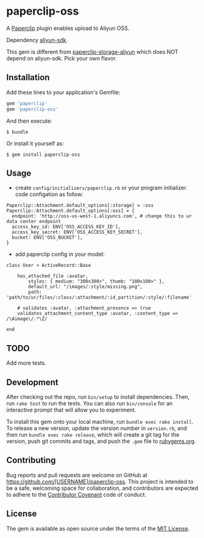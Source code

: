 # paperclip-oss

A [Paperclip](https://github.com/thoughtbot/paperclip) plugin enables upload to Aliyun OSS.

Dependency [aliyun-sdk](https://github.com/aliyun/aliyun-oss-ruby-sdk).

This gem is different from [paperclip-storage-aliyun](https://github.com/Martin91/paperclip-storage-aliyun) which does NOT depend on aliyun-sdk. Pick your own flavor.

## Installation

Add these lines to your application's Gemfile:

```ruby
gem 'paperclip'
gem 'paperclip-oss'
```

And then execute:

    $ bundle

Or install it yourself as:

    $ gem install paperclip-oss

## Usage

* create `config/initializers/paperclip.rb` or your program initializer. code configation as follow:

```
Paperclip::Attachment.default_options[:storage] = :oss
Paperclip::Attachment.default_options[:oss] = {
  endpoint: 'http://oss-us-west-1.aliyuncs.com', # change this to ur data center endpoint
  access_key_id: ENV['OSS_ACCESS_KEY_ID'],
  access_key_secret: ENV['OSS_ACCESS_KEY_SECRET'],
  bucket: ENV['OSS_BUCKET'],
}
```

* add paperclip config in your model:

```
class User < ActiveRecord::Base

    has_attached_file :avatar,
        styles: { medium: "300x300>", thumb: "100x100>" },
        default_url: "/images/:style/missing.png",
        path: 'path/to/ur/files/:class/:attachment/:id_partition/:style/:filename'

    # validates :avatar, :attachment_presence => true
    validates_attachment_content_type :avatar, :content_type => /\Aimage\/.*\Z/

end
```
## TODO
Add more tests.

## Development

After checking out the repo, run `bin/setup` to install dependencies. Then, run `rake test` to run the tests. You can also run `bin/console` for an interactive prompt that will allow you to experiment.

To install this gem onto your local machine, run `bundle exec rake install`. To release a new version, update the version number in `version.rb`, and then run `bundle exec rake release`, which will create a git tag for the version, push git commits and tags, and push the `.gem` file to [rubygems.org](https://rubygems.org).

## Contributing

Bug reports and pull requests are welcome on GitHub at https://github.com/[USERNAME]/paperclip-oss. This project is intended to be a safe, welcoming space for collaboration, and contributors are expected to adhere to the [Contributor Covenant](http://contributor-covenant.org) code of conduct.


## License

The gem is available as open source under the terms of the [MIT License](http://opensource.org/licenses/MIT).

